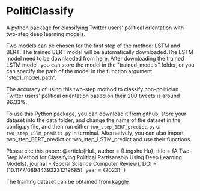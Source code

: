 # PolitiClassify
A python package for classifying Twitter users' political orientation with two-step deep learning models.

Two models can be chosen for the first step of the method: LSTM and BERT. The trained BERT model will be automatically downloaded.The LSTM model need to be downlaoded from [here](https://drive.google.com/file/d/1uqw9rjmDyDtJ-Z827O85SiE3lY00l1ed/view?usp=drive_link). After downloading the trained LSTM model, you can store the model in the "trained_models" folder, or you can specify the path of the model in the function argument "step1_model_path".

The accuracy of using this two-step mothod to classify non-politician Twitter users' political orientation based on their 200 tweets is around 96.33%.

To use this Python package, you can download it from github, store your dataset into the data folder, and change the name of the dataset in the config.py file, and then run either `two_step_BERT_predict.py` or `two_step_LSTM_predict.py` in terminal. Alternatively, you can also import two_step_BERT_predict or two_step_LSTM_predict and use their functions. 

Please cite this paper:
@article{HuL,
    author = {Lingshu Hu},
    title = {A Two-Step Method for Classifying Political Partisanship Using Deep Learning Models},
    journal = {Social Science Computer Review},
    DOI = {10.1177/08944393231219685},
    year = {2023},
}

The training dataset can be obtained from [kaggle](https://www.kaggle.com/datasets/lingshuhu/political-partisanship-tweets)
